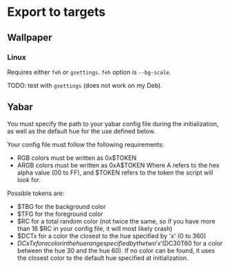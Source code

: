 # Export to targets

## Wallpaper

### Linux

Requires either ```feh``` or ```gsettings```. ```feh``` option is ```--bg-scale```.

TODO: test with ```gsettings``` (does not work on my Deb).

## Yabar

You must specify the path to your yabar config file during the initialization,
as well as the default hue for the use defined below.

Your config file must follow the following requirements:
 - RGB colors must be written as 0x$TOKEN
 - ARGB colors must be written as 0xA$TOKEN
Where A refers to the hex alpha value (00 to FF), and $TOKEN refers to the
token the script will look for.

Possible tokens are:
 - $TBG for the background color
 - $TFG for the foreground color
 - $RC for a total random color (not twice the same, so if you have more than
   16 $RC in your config file, it will most likely crash)
 - $DCTx for a color the closest to the hue specified by 'x' (0 to 360)
 - $DCxTx for a color in the hue range specified by the two 'x' ($DC30T60 for
   a color between the hue 30 and the hue 60). If no color can be found, it uses
   the closest color to the default hue specified at initialization.
